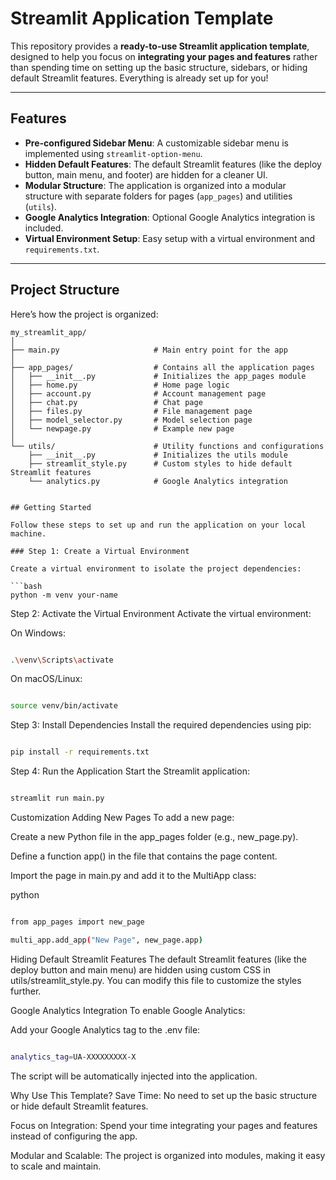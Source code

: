 # Streamlit Application Template

This repository provides a **ready-to-use Streamlit application template**, designed to help you focus on **integrating your pages and features** rather than spending time on setting up the basic structure, sidebars, or hiding default Streamlit features. Everything is already set up for you!

---

## Features

- **Pre-configured Sidebar Menu**: A customizable sidebar menu is implemented using `streamlit-option-menu`.
- **Hidden Default Features**: The default Streamlit features (like the deploy button, main menu, and footer) are hidden for a cleaner UI.
- **Modular Structure**: The application is organized into a modular structure with separate folders for pages (`app_pages`) and utilities (`utils`).
- **Google Analytics Integration**: Optional Google Analytics integration is included.
- **Virtual Environment Setup**: Easy setup with a virtual environment and `requirements.txt`.

---

## Project Structure

Here’s how the project is organized:

```plaintext
my_streamlit_app/
│
├── main.py                     # Main entry point for the app
│
├── app_pages/                  # Contains all the application pages
│   ├── __init__.py             # Initializes the app_pages module
│   ├── home.py                 # Home page logic
│   ├── account.py              # Account management page
│   ├── chat.py                 # Chat page
│   ├── files.py                # File management page
│   ├── model_selector.py       # Model selection page
│   └── newpage.py              # Example new page
│
└── utils/                      # Utility functions and configurations
    ├── __init__.py             # Initializes the utils module
    ├── streamlit_style.py      # Custom styles to hide default Streamlit features
    └── analytics.py            # Google Analytics integration


## Getting Started

Follow these steps to set up and run the application on your local machine.

### Step 1: Create a Virtual Environment

Create a virtual environment to isolate the project dependencies:

```bash
python -m venv your-name

```

Step 2: Activate the Virtual Environment
Activate the virtual environment:

On Windows:

```bash

.\venv\Scripts\activate

```
On macOS/Linux:

```bash

source venv/bin/activate

```

Step 3: Install Dependencies
Install the required dependencies using pip:

```bash

pip install -r requirements.txt

```


Step 4: Run the Application
Start the Streamlit application:

```bash

streamlit run main.py

```

Customization
Adding New Pages
To add a new page:

Create a new Python file in the app_pages folder (e.g., new_page.py).

Define a function app() in the file that contains the page content.

Import the page in main.py and add it to the MultiApp class:

python
```bash

from app_pages import new_page

multi_app.add_app("New Page", new_page.app)

```
Hiding Default Streamlit Features
The default Streamlit features (like the deploy button and main menu) are hidden using custom CSS in utils/streamlit_style.py. You can modify this file to customize the styles further.

Google Analytics Integration
To enable Google Analytics:

Add your Google Analytics tag to the .env file:

```bash

analytics_tag=UA-XXXXXXXXX-X

```
The script will be automatically injected into the application.

Why Use This Template?
Save Time: No need to set up the basic structure or hide default Streamlit features.

Focus on Integration: Spend your time integrating your pages and features instead of configuring the app.

Modular and Scalable: The project is organized into modules, making it easy to scale and maintain.